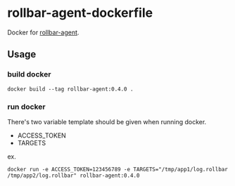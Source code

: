 # rollbar-agent-dockerfile

Docker for [rollbar-agent](https://github.com/rollbar/rollbar-agent).

## Usage

### build docker
```
docker build --tag rollbar-agent:0.4.0 .
```

### run docker

There's two variable template should be given when running docker.

- ACCESS_TOKEN
- TARGETS

ex.

```
docker run -e ACCESS_TOKEN=123456789 -e TARGETS="/tmp/app1/log.rollbar /tmp/app2/log.rollbar" rollbar-agent:0.4.0
```
